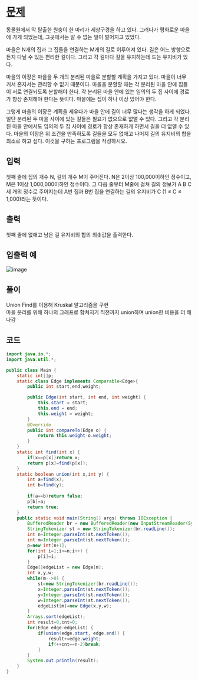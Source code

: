 # [문제](https://www.acmicpc.net/problem/1647)  
동물원에서 막 탈출한 원숭이 한 마리가 세상구경을 하고 있다. 그러다가 평화로운 마을에 가게 되었는데, 그곳에서는 알 수 없는 일이 벌어지고 있었다.

마을은 N개의 집과 그 집들을 연결하는 M개의 길로 이루어져 있다. 길은 어느 방향으로든지 다닐 수 있는 편리한 길이다. 그리고 각 길마다 길을 유지하는데 드는 유지비가 있다.

마을의 이장은 마을을 두 개의 분리된 마을로 분할할 계획을 가지고 있다. 마을이 너무 커서 혼자서는 관리할 수 없기 때문이다. 마을을 분할할 때는 각 분리된 마을 안에 집들이 서로 연결되도록 분할해야 한다. 각 분리된 마을 안에 있는 임의의 두 집 사이에 경로가 항상 존재해야 한다는 뜻이다. 마을에는 집이 하나 이상 있어야 한다.

그렇게 마을의 이장은 계획을 세우다가 마을 안에 길이 너무 많다는 생각을 하게 되었다. 일단 분리된 두 마을 사이에 있는 길들은 필요가 없으므로 없앨 수 있다. 그리고 각 분리된 마을 안에서도 임의의 두 집 사이에 경로가 항상 존재하게 하면서 길을 더 없앨 수 있다. 마을의 이장은 위 조건을 만족하도록 길들을 모두 없애고 나머지 길의 유지비의 합을 최소로 하고 싶다. 이것을 구하는 프로그램을 작성하시오.


## 입력  
첫째 줄에 집의 개수 N, 길의 개수 M이 주어진다. N은 2이상 100,000이하인 정수이고, M은 1이상 1,000,000이하인 정수이다. 그 다음 줄부터 M줄에 걸쳐 길의 정보가 A B C 세 개의 정수로 주어지는데 A번 집과 B번 집을 연결하는 길의 유지비가 C (1 ≤ C ≤ 1,000)라는 뜻이다.
## 출력  
첫째 줄에 없애고 남은 길 유지비의 합의 최솟값을 출력한다.

## 입출력 예  
![image](https://user-images.githubusercontent.com/59672592/159159277-b594fe25-06cd-48b7-babe-fb59e7922c64.png)


## 풀이  
Union Find를 이용해 Kruskal 알고리즘을 구현  
마을 분리를 위해 하나의 그래프로 합쳐지기 직전까지 union하며  union한 비용을 더 해나감



## 코드  

```java
import java.io.*;
import java.util.*;

public class Main {
	static int[]p;
	static class Edge implements Comparable<Edge>{
		public int start,end,weight;

		public Edge(int start, int end, int weight) {
			this.start = start;
			this.end = end;
			this.weight = weight;
		}
		@Override
		public int compareTo(Edge o) {
			return this.weight-o.weight;
		}
	}
	static int find(int x) {
		if(x==p[x])return x;
		return p[x]=find(p[x]);
	}
	static boolean union(int x,int y) {
		int a=find(x);
		int b=find(y);
		
		if(a==b)return false;
		p[b]=a;
		return true;
	}
	public static void main(String[] args) throws IOException {
		BufferedReader br = new BufferedReader(new InputStreamReader(System.in));
		StringTokenizer st = new StringTokenizer(br.readLine());
		int n=Integer.parseInt(st.nextToken());
		int m=Integer.parseInt(st.nextToken());
		p=new int[n+1];
		for(int i=1;i<=n;i++) {
			p[i]=i;
		}
		Edge[]edgeList = new Edge[m];
		int x,y,w;
		while(m-->0) {
			st=new StringTokenizer(br.readLine());
			x=Integer.parseInt(st.nextToken());
			y=Integer.parseInt(st.nextToken());
			w=Integer.parseInt(st.nextToken());
			edgeList[m]=new Edge(x,y,w);
		}
		Arrays.sort(edgeList);
		int result=0,cnt=0;
		for(Edge edge:edgeList) {
			if(union(edge.start, edge.end)) {
				result+=edge.weight;
				if(++cnt==n-2)break;
			}
		}
		System.out.println(result);
	}
}
```
